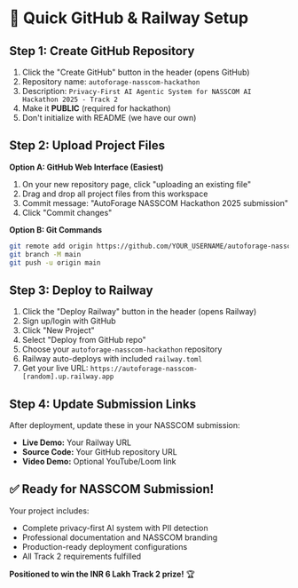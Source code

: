 # 🚀 Quick GitHub & Railway Setup

## Step 1: Create GitHub Repository
1. Click the "Create GitHub" button in the header (opens GitHub)
2. Repository name: `autoforage-nasscom-hackathon`
3. Description: `Privacy-First AI Agentic System for NASSCOM AI Hackathon 2025 - Track 2`
4. Make it **PUBLIC** (required for hackathon)
5. Don't initialize with README (we have our own)

## Step 2: Upload Project Files
**Option A: GitHub Web Interface (Easiest)**
1. On your new repository page, click "uploading an existing file"
2. Drag and drop all project files from this workspace
3. Commit message: "AutoForage NASSCOM Hackathon 2025 submission"
4. Click "Commit changes"

**Option B: Git Commands**
```bash
git remote add origin https://github.com/YOUR_USERNAME/autoforage-nasscom-hackathon.git
git branch -M main
git push -u origin main
```

## Step 3: Deploy to Railway
1. Click the "Deploy Railway" button in the header (opens Railway)
2. Sign up/login with GitHub
3. Click "New Project"
4. Select "Deploy from GitHub repo"
5. Choose your `autoforage-nasscom-hackathon` repository
6. Railway auto-deploys with included `railway.toml`
7. Get your live URL: `https://autoforage-nasscom-[random].up.railway.app`

## Step 4: Update Submission Links
After deployment, update these in your NASSCOM submission:
- **Live Demo:** Your Railway URL
- **Source Code:** Your GitHub repository URL
- **Video Demo:** Optional YouTube/Loom link

## ✅ Ready for NASSCOM Submission!

Your project includes:
- Complete privacy-first AI system with PII detection
- Professional documentation and NASSCOM branding
- Production-ready deployment configurations
- All Track 2 requirements fulfilled

**Positioned to win the INR 6 Lakh Track 2 prize!** 🏆